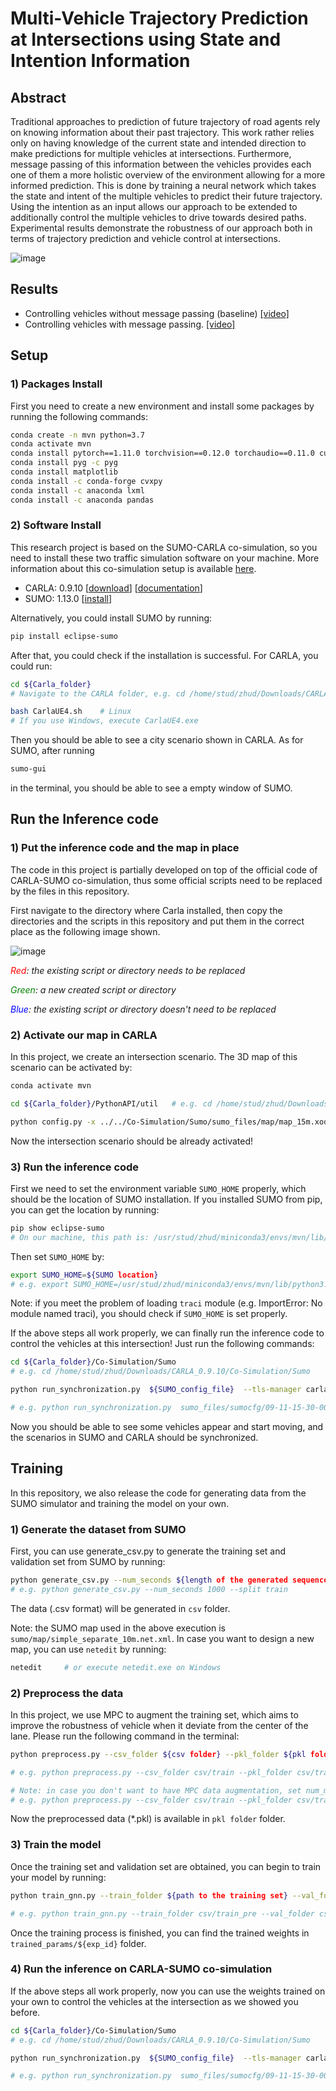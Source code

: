 # Multi-Vehicle Trajectory Prediction at Intersections using State and Intention Information

## Abstract
Traditional approaches to prediction of future trajectory of road agents rely on knowing information about their past trajectory. This work rather relies only on having knowledge of the current state and intended direction to make predictions for multiple vehicles at intersections. Furthermore, message passing of this information between the vehicles provides each one of them a more holistic overview of the environment allowing for a more informed prediction. This is done by training a neural network which takes the state and intent of the multiple vehicles to predict their future trajectory.  Using the intention as an input allows our approach to be extended to additionally control the multiple vehicles to drive towards desired paths. Experimental results demonstrate the robustness of our approach both in terms of trajectory prediction and vehicle control at intersections.

![image](images/overview.png)

## Results
* Controlling vehicles without message passing (baseline) [[video]](https://drive.google.com/file/d/1AdF94g7Gd6ytB8gMKFR0qGHDBQH6qtnC/view?usp=share_link)
* Controlling vehicles with message passing. [[video]](https://drive.google.com/file/d/1V74KRbbgGNnIJ3vWwqs3vQ9wO5Y01D2S/view?usp=share_link)

## Setup

### 1) Packages Install
First you need to create a new environment and install some packages by running the following commands:

``` bash
conda create -n mvn python=3.7
conda activate mvn
conda install pytorch==1.11.0 torchvision==0.12.0 torchaudio==0.11.0 cudatoolkit=11.3 -c pytorch
conda install pyg -c pyg
conda install matplotlib
conda install -c conda-forge cvxpy
conda install -c anaconda lxml
conda install -c anaconda pandas
```

### 2) Software Install
This research project is based on the SUMO-CARLA co-simulation, so you need to install these two traffic simulation software on your machine. More information about this co-simulation setup is available [here](https://carla.readthedocs.io/en/latest/adv_sumo/).
* CARLA: 0.9.10 [[download](https://github.com/carla-simulator/carla/releases/tag/0.9.10/)] [[documentation](https://carla.readthedocs.io/en/latest/download/)]
* SUMO: 1.13.0 [[install](https://sumo.dlr.de/docs/Installing/index.html)]

Alternatively, you could install SUMO by running:
```bash
pip install eclipse-sumo
```
After that, you could check if the installation is successful. For CARLA, you could run:
```bash
cd ${Carla_folder}
# Navigate to the CARLA folder, e.g. cd /home/stud/zhud/Downloads/CARLA_0.9.10

bash CarlaUE4.sh    # Linux
# If you use Windows, execute CarlaUE4.exe
```
Then you should be able to see a city scenario shown in CARLA. As for SUMO, after running
```bash
sumo-gui
```
in the terminal, you should be able to see a empty window of SUMO.

## Run the Inference code

### 1) Put the inference code and the map in place

The code in this project is partially developed on top of the official code of CARLA-SUMO co-simulation, thus some official scripts need to be replaced by the files in this repository.

First navigate to the directory where Carla installed, then copy the directories and the scripts in this repository and put them in the correct place as the following image shown. 

![image](images/setup.png)

*<font color=red>Red</font>: the existing script or directory needs to be replaced*

*<font color=green>Green</font>: a new created script or directory*

*<font color=blue>Blue</font>: the existing script or directory doesn't need to be replaced*


### 2) Activate our map in CARLA

In this project, we create an intersection scenario. The 3D map of this scenario can be activated by: 
```bash
conda activate mvn

cd ${Carla_folder}/PythonAPI/util   # e.g. cd /home/stud/zhud/Downloads/CARLA_0.9.10/PythonAPI/util

python config.py -x ../../Co-Simulation/Sumo/sumo_files/map/map_15m.xodr
```
Now the intersection scenario should be already activated!

### 3) Run the inference code
First we need to set the environment variable `SUMO_HOME` properly, which should be the location of SUMO installation. If you installed SUMO from pip, you can get the location by running:
```bash
pip show eclipse-sumo
# On our machine, this path is: /usr/stud/zhud/miniconda3/envs/mvn/lib/python3.7/site-packages/sumo
```
Then set `SUMO_HOME` by:
```bash
export SUMO_HOME=${SUMO location}
# e.g. export SUMO_HOME=/usr/stud/zhud/miniconda3/envs/mvn/lib/python3.7/site-packages/sumo
```
Note: if you meet the problem of loading `traci` module (e.g. ImportError: No module named traci), you should check if `SUMO_HOME` is set properly.

If the above steps all work properly, we can finally run the inference code to control the vehicles at this intersection! Just run the following commands:
```bash
cd ${Carla_folder}/Co-Simulation/Sumo   
# e.g. cd /home/stud/zhud/Downloads/CARLA_0.9.10/Co-Simulation/Sumo

python run_synchronization.py  ${SUMO_config_file}  --tls-manager carla  --sumo-gui  --step-length ${step_length} --pretrained-weights ${path_to_pretrained_weights}

# e.g. python run_synchronization.py  sumo_files/sumocfg/09-11-15-30-00400-0.09-val_10m_35m-7.sumocfg  --tls-manager carla  --sumo-gui  --step-length 0.1  --pretrained-weights  trained_params_archive/sumo_with_mpc_online_control/model_rot_gnn_mtl_wp_sumo_0911_e3_1910.pth
```
Now you should be able to see some vehicles appear and start moving, and the scenarios in SUMO and CARLA should be synchronized.

## Training
In this repository, we also release the code for generating data from the SUMO simulator and training the model on your own. 
### 1) Generate the dataset from SUMO
First, you can use generate_csv.py to generate the training set and validation set from SUMO by running:
```bash
python generate_csv.py --num_seconds ${length of the generated sequence (unit: second)} --split ${train or val}
# e.g. python generate_csv.py --num_seconds 1000 --split train
```
The data (.csv format) will be generated in `csv` folder.

Note: the SUMO map used in the above execution is `sumo/map/simple_separate_10m.net.xml`. In case you want to design a new map, you can use `netedit` by running:
```bash
netedit     # or execute netedit.exe on Windows
```

### 2) Preprocess the data
In this project, we use MPC to augment the training set, which aims to improve the robustness of vehicle when it deviate from the center of the lane. Please run the following command in the terminal:
```bash
python preprocess.py --csv_folder ${csv folder} --pkl_folder ${pkl folder} --num_mpc_aug ${number of MPC data augmentation}

# e.g. python preprocess.py --csv_folder csv/train --pkl_folder csv/train_pre --num_mpc_aug 2

# Note: in case you don't want to have MPC data augmentation, set num_mpc_aug to 0,
# e.g. python preprocess.py --csv_folder csv/train --pkl_folder csv/train_pre --num_mpc_aug 0
```
Now the preprocessed data (*.pkl) is available in `pkl folder` folder.

### 3) Train the model
Once the training set and validation set are obtained, you can begin to train your model by running:
```bash
python train_gnn.py --train_folder ${path to the training set} --val_folder ${path to the validation set} --epoch ${number of total training epochs} --exp_id ${experiment ID} --batch_size ${batch size}

# e.g. python train_gnn.py --train_folder csv/train_pre --val_folder csv/train_pre --epoch 20 --exp_id sumo_0402 --batch_size 20
```
Once the training process is finished, you can find the trained weights in `trained_params/${exp_id}` folder. 

### 4) Run the inference on CARLA-SUMO co-simulation
If the above steps all work properly, now you can use the weights trained on your own to control the vehicles at the intersection as we showed you before.

```bash
cd ${Carla_folder}/Co-Simulation/Sumo   
# e.g. cd /home/stud/zhud/Downloads/CARLA_0.9.10/Co-Simulation/Sumo

python run_synchronization.py  ${SUMO_config_file}  --tls-manager carla  --sumo-gui  --step-length ${step_length} --pretrained-weights ${path_to_pretrained_weights}

# e.g. python run_synchronization.py  sumo_files/sumocfg/09-11-15-30-00400-0.09-val_10m_35m-7.sumocfg  --tls-manager carla  --sumo-gui  --step-length 0.1  --pretrained-weights /home/stud/zhud/Multi_Agent_Intersection/trained_params/sumo_0402/model_gnn_wp_sumo_0402_e3_0010.pth
```